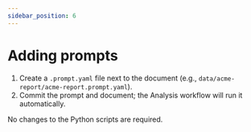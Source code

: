 ```yaml
---
sidebar_position: 6
---
```


# Adding prompts

1. Create a `.prompt.yaml` file next to the document (e.g., `data/acme-report/acme-report.prompt.yaml`).
2. Commit the prompt and document; the Analysis workflow will run it automatically.

No changes to the Python scripts are required.
